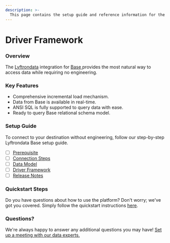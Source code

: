 ```yaml
---
description: >-
  This page contains the setup guide and reference information for the Base source connector.
---
```


# Driver Framework

### Overview

The [Lyftrondata](https://www.lyftrondata.com/) integration for [Base](https://www.lyftrondata.com/integration/base/)[ ](https://www.lyftrondata.com/integration/base/)provides the most natural way to access data while requiring no engineering.

### Key Features

* Comprehensive incremental load mechanism.
* Data from Base is available in real-time.&#x20;
* ANSI SQL is fully supported to query data with ease.
* Ready to query Base relational schema model.

### Setup Guide

To connect to your destination without engineering, follow our step-by-step Lyftrondata Base setup guide.

* [ ] [Prerequisite](../../business-analytics/base/prerequisite.md)
* [ ] [Connection Steps](../../business-analytics/base/connection-steps.md)
* [ ] [Data Model](../../business-analytics/base/data-model/)
* [ ] [Driver Framework](../../business-analytics/base/driver-framework/)
* [ ] [Release Notes](../../business-analytics/base/release-notes.md)

### Quickstart Steps

Do you have questions about how to use the platform? Don't worry; we've got you covered. Simply follow the quickstart instructions [here](../../../quickstart-steps.md).

### Questions? <a href="#questions" id="questions"></a>

We're always happy to answer any additional questions you may have! [Set up a meeting with our data experts.](https://www.lyftrondata.com/book-a-meeting/)



